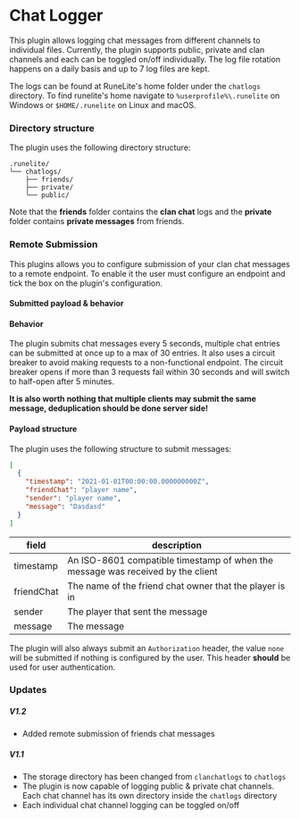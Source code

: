 # Chat Logger
This plugin allows logging chat messages from different channels to individual files. Currently, the plugin supports public, private and clan channels and each can be toggled on/off individually.
The log file rotation happens on a daily basis and up to 7 log files are kept.

The logs can be found at RuneLite's home folder under the `chatlogs` directory. To find runelite's home navigate to `%userprofile%\.runelite` on Windows or `$HOME/.runelite` on Linux and macOS.

### Directory structure
The plugin uses the following directory structure:
```
.runelite/
└── chatlogs/
    ├── friends/
    ├── private/
    └── public/
```

Note that the **friends** folder contains the **clan chat** logs and the **private** folder contains **private messages** from friends.

### Remote Submission

This plugins allows you to configure submission of your clan chat messages to a remote endpoint. To enable it the user must configure an endpoint and tick the box on the plugin's configuration.

#### Submitted payload & behavior

#### Behavior

The plugin submits chat messages every 5 seconds, multiple chat entries can be submitted at once up to a max of 30 entries.
It also uses a circuit breaker to avoid making requests to a non-functional endpoint.
The circuit breaker opens if more than 3 requests fail within 30 seconds and will switch to half-open after 5 minutes.

**It is also worth nothing that multiple clients may submit the same message, deduplication should be done server side!**

#### Payload structure

The plugin uses the following structure to submit messages:

```json
[
  {
    "timestamp": "2021-01-01T00:00:00.000000000Z",
    "friendChat": "player name",
    "sender": "player name",
    "message": "Dasdasd"
  }
]
```

| field | description |
| --- | --- |
| timestamp | An ISO-8601 compatible timestamp of when the message was received by the client |
| friendChat | The name of the friend chat owner that the player is in |
| sender | The player that sent the message |
| message | The message |

The plugin will also always submit an `Authorization` header, the value `none` will be submitted if nothing is configured by the user.
This header **should** be used for user authentication.

### Updates

##### V1.2
- Added remote submission of friends chat messages

##### V1.1
- The storage directory has been changed from `clanchatlogs` to `chatlogs`
- The plugin is now capable of logging public & private chat channels. Each chat channel has its own directory inside the `chatlogs` directory 
- Each individual chat channel logging can be toggled on/off
